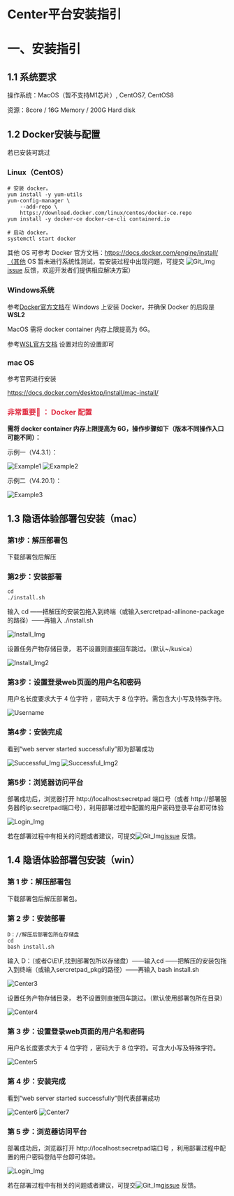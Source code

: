 # Center平台安装指引

# 一、安装指引

## 1.1 系统要求

操作系统：MacOS（暂不支持M1芯片）, CentOS7, CentOS8

资源：8core / 16G Memory / 200G Hard disk

## 1.2 Docker安装与配置

若已安装可跳过

### Linux（CentOS）

```shell
# 安装 docker。
yum install -y yum-utils
yum-config-manager \
	--add-repo \
	https://download.docker.com/linux/centos/docker-ce.repo
yum install -y docker-ce docker-ce-cli containerd.io

# 启动 docker。
systemctl start docker
```

其他 OS 可参考 Docker 官方文档：https://docs.docker.com/engine/install/（其他 OS 暂未进行系统性测试，若安装过程中出现问题，可提交
![Git_Img](../../imgs/git_img.png)[issue](https://github.com/secretflow/secretflow/issues) 反馈，欢迎开发者们提供相应解决方案）

### Windows系统

参考[Docker官方文档](https://docs.docker.com/desktop/install/windows-install/)在 Windows 上安装 Docker，并确保 Docker
的后段是**WSL2**

MacOS 需将 docker container 内存上限提⾼为 6G。

参考[WSL官方文档](https://learn.microsoft.com/en-us/windows/wsl/wsl-config#configure-global-options-with-wslconfig)
设置对应的设置即可

### mac OS

参考官网进行安装

https://docs.docker.com/desktop/install/mac-install/

### <font color=#DF2A3F> 非常重要📢 ： Docker 配置 </font>

**需将 docker container 内存上限提高为 6G，操作步骤如下（版本不同操作入口可能不同）：**

示例一（V4.3.1）：

![Example1](../../imgs/example1.png) ![Example2](../../imgs/example2.png)

示例二（V4.20.1）：

![Example3](../../imgs/example3.png)

## 1.3 隐语体验部署包安装（mac）

### 第1步：解压部署包

下载部署包后解压

### 第2步：安装部署

```shell
cd 
./install.sh
```

输入 cd ——把解压的安装包拖入到终端（或输入sercretpad-allinone-package的路径）——再输入 ./install.sh

![Install_Img](../../imgs/install_img.png)

设置任务产物存储目录， 若不设置则直接回车跳过。（默认~/kusica）

![Install_Img2](../../imgs/install_img2.png)

### 第3步：设置登录web页面的用户名和密码

用户名长度要求大于 4 位字符 ，密码大于 8 位字符。需包含大小写及特殊字符。

![Username](../../imgs/center1.png)

### 第4步：安装完成

看到“web server started successfully”即为部署成功

![Successful_Img](../../imgs/successful2_img.png)
![Successful_Img2](../../imgs/center2.png)

### 第5步：浏览器访问平台

部署成功后，浏览器打开 http://localhost:secretpad 端口号（或者 http://部署服务器的ip:secretpad端口号），利用部署过程中配置的用户密码登录平台即可体验

![Login_Img](../../imgs/login_img.png)

若在部署过程中有相关的问题或者建议，可提交![Git_Img](../../imgs/git_img.png)[issue](https://github.com/secretflow/secretflow/issues)
反馈。

## 1.4 隐语体验部署包安装（win）

### 第 1 步：解压部署包

下载部署包后解压部署包。

### 第 2 步：安装部署

```shell
D：//解压后部署包所在存储盘
cd 
bash install.sh
```

输入 D：（或者C\E\F,找到部署包所以存储盘）——输入cd ——把解压的安装包拖入到终端（或输入sercretpad_pkg的路径）——再输入 bash
install.sh

![Center3](../../imgs/center3.png)

设置任务产物存储目录， 若不设置则直接回车跳过。（默认使用部署包所在目录）

![Center4](../../imgs/center4.png)

### 第 3 步：设置登录web页面的用户名和密码

用户名长度要求大于 4 位字符 ，密码大于 8 位字符。可含大小写及特殊字符。

![Center5](../../imgs/center5.png)

### 第 4 步：安装完成

看到“web server started successfully”则代表部署成功

![Center6](../../imgs/center6.png)
![Center7](../../imgs/center7.png)

### 第 5 步：浏览器访问平台

部署成功后，浏览器打开 http://localhost:secretpad端口号 ，利用部署过程中配置的用户密码登陆平台即可体验。

![Login_Img](../../imgs/login_img.png)

若在部署过程中有相关的问题或者建议，可提交![Git_Img](../../imgs/git_img.png)[issue](https://github.com/secretflow/secretflow/issues)
反馈。